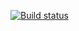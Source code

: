 [![Build status](https://ci.appveyor.com/api/projects/status/9m7qyup33fvbaj5e?svg=true)](https://ci.appveyor.com/project/Akos529/web)
